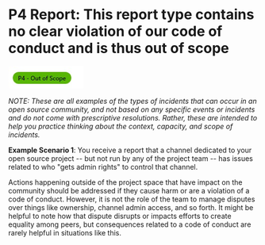 # P4 Report: This report type contains no clear violation of our code of conduct and is thus out of scope

![p4](../images/p4.jpeg)

*NOTE: These are all examples of the types of incidents that can occur in an open source community, and not based on any specific events or incidents and do not come with prescriptive resolutions. Rather, these are intended to help you practice thinking about the context, capacity, and scope of incidents.*

**Example Scenario 1**: You receive a report that a channel dedicated to your open source project -- but not run by any of the project team -- has issues related to who "gets admin rights" to control that channel.

Actions happening outside of the project space that have impact on the community should be addressed if they cause harm or are a violation of a code of conduct. However, it is not the role of the team to manage disputes over things like ownership, channel admin access, and so forth. It might be helpful to note how that dispute disrupts or impacts efforts to create equality among peers, but consequences related to a code of conduct are rarely helpful in situations like this.
